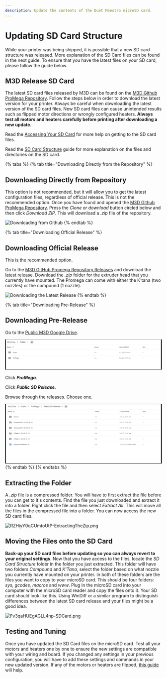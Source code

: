 ```yaml
---
description: Update the contents of the Duet Maestro microSD card.
---
```


# Updating SD Card Structure

While your printer was being shipped, it is possible that a new SD card structure was released. More explanation of the SD Card files can be found in the next guide. To ensure that you have the latest files on your SD card, please follow the guide below.

## M3D Release SD Card

The latest SD card files released by M3D can be found on the [M3D Github ProMega Repository](https://github.com/PrintM3D/Promega). Follow the steps below in order to download the latest version for your printer. Always be careful when downloading the latest version of the SD card files. New SD card files can cause unintended results such as flipped motor directions or wrongly configured heaters. **Always test all motors and heaters carefully before printing after downloading a new update.**

Read the [Accessing Your SD Card](setup-your-electronics.md#accessing-the-microsd) for more help on getting to the SD card files.

Read the [SD Card Structure](../documentation/software-firmware/sd-card-structure.md) guide for more explanation on the files and directories on the SD card.

{% tabs %}
{% tab title="Downloading Directly from the Repository" %}
## Downloading Directly from Repository

This option is not recommended, but it will allow you to get the latest configuration files, regardless of official release. This is not the recommended option. Once you have found and opened the [M3D Github ProMega Repository](https://github.com/PrintM3D/Promega). Press the _Clone or download_ button circled below and then click _Download ZIP_. This will download a _.zip_ file of the repository.

![Downloading from Github](../.gitbook/assets/s8aq28iyeh4lw9ww-howtodownloadgithub.png)
{% endtab %}

{% tab title="Downloading Official Release" %}
## Downloading Official Release

This is the recommended option.

Go to the [M3D GitHub Promega Repository Releases](https://github.com/PrintM3D/Promega/releases) and download the latest release. Download the _.zip_ folder for the extruder head that you currently have mounted. The Promega can come with either the K'tana \(two nozzles\) or the compound \(1 nozzle\).

![Downloading the Latest Release](../.gitbook/assets/wheretoinstallnewsdstuff.png)
{% endtab %}

{% tab title="Downloading Pre-Release" %}
## Downloading Pre-Release

Go to the [Public M3D Google Drive](https://drive.google.com/drive/u/0/mobile/folders/1cmnAcQU7NjgBqAub60Pz7tJyY-e5qH1w?usp=sharing).

![](../.gitbook/assets/public-google-drive-root.PNG)

Click _**ProMega**_.

Click _**Public SD Release**_.

Browse through the releases. Choose one.

![](../.gitbook/assets/sd-release-list.PNG)
{% endtab %}
{% endtabs %}

## Extracting the Folder

A _.zip_ file is a compressed folder. You will have to first extract the file before you can get to it's contents. Find the file you just downloaded and extract it into a folder. Right click the file and then select _Extract All_. This will move all the files in the compressed file into a folder. You can now access the new SD card files.

![RZHiyY0qCUmtoUtP-ExtractingTheZip.png](../.gitbook/assets/rzhiyy0qcumtoutp-extractingthezip.png)

## Moving the Files onto the SD Card

**Back-up your SD card files before updating so you can always revert to your original settings**. Now that you have access to the files, locate the _SD Card Structure_ folder in the folder you just extracted. This folder will have two folders _Compound_ and _K'Tana_, select the folder based on what nozzle you currently have mounted on your printer. In both of these folders are the files you want to copy to your microSD card. This should be four folders: _sys, gcodes, macros_ and _www_. Plug in the microSD card into your computer with the microSD card reader and copy the files onto it. Your SD card should look like this. Using WinDiff or a similar program to distinguish differences between the latest SD card release and your files might be a good idea.

![Fv3qaHUEgAGLL4np-SDCard.png](../.gitbook/assets/fv3qahuegagll4np-sdcard.png)

## Testing and Tuning

Once you have updated the SD Card files on the microSD card. Test all your motors and heaters one by one to ensure the new settings are compatible with your wiring and board. If you changed any settings in your previous configuration, you will have to add these settings and commands in your new updated version. If any of the motors or heaters are flipped, [this guide](../how-to-troubleshoot/common-troubleshooting/help-my-extruders-are-backwards.md) will help.

